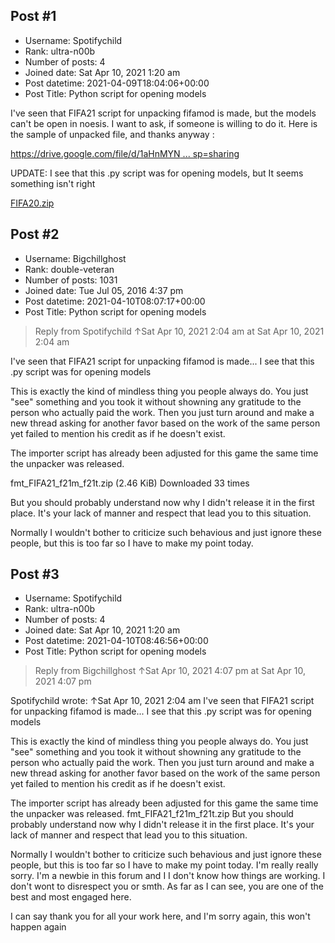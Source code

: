 ## Post #1
- Username: Spotifychild
- Rank: ultra-n00b
- Number of posts: 4
- Joined date: Sat Apr 10, 2021 1:20 am
- Post datetime: 2021-04-09T18:04:06+00:00
- Post Title: Python script for opening models

I've seen that FIFA21 script for unpacking fifamod is made, but the models can't be open in noesis. 
I want to ask, if someone is willing to do it. Here is the sample of unpacked file, and thanks anyway   :

[https://drive.google.com/file/d/1aHnMYN ... sp=sharing](https://drive.google.com/file/d/1aHnMYNuf9p2o5VfAGiwgWX8bxq5QiPNU/view?usp=sharing)

UPDATE: I see that this .py script was for opening models, but It seems something isn't right

[FIFA20.zip](https://xentaxbackup.github.io/file/19889_FIFA20.zip)
## Post #2
- Username: Bigchillghost
- Rank: double-veteran
- Number of posts: 1031
- Joined date: Tue Jul 05, 2016 4:37 pm
- Post datetime: 2021-04-10T08:07:17+00:00
- Post Title: Python script for opening models

> Reply from Spotifychild ↑Sat Apr 10, 2021 2:04 am at Sat Apr 10, 2021 2:04 am
>
> 
I've seen that FIFA21 script for unpacking fifamod is made... I see that this .py script was for opening models

This is exactly the kind of mindless thing you people always do. You just "see" something and you took it without showning any gratitude to the person who actually paid the work. Then you just turn around and make a new thread asking for another favor based on the work of the same person yet failed to mention his credit as if he doesn't exist.

The importer script has already been adjusted for this game the same time the unpacker was released.


 fmt_FIFA21_f21m_f21t.zip
(2.46 KiB) Downloaded 33 times


But you should probably understand now why I didn't release it in the first place. 
It's your lack of manner and respect that lead you to this situation.

Normally I wouldn't bother to criticize such behavious and just ignore these people, but this is too far so I have to make my point today.
## Post #3
- Username: Spotifychild
- Rank: ultra-n00b
- Number of posts: 4
- Joined date: Sat Apr 10, 2021 1:20 am
- Post datetime: 2021-04-10T08:46:56+00:00
- Post Title: Python script for opening models

> Reply from Bigchillghost ↑Sat Apr 10, 2021 4:07 pm at Sat Apr 10, 2021 4:07 pm
>
> 
Spotifychild wrote: ↑Sat Apr 10, 2021 2:04 am
I've seen that FIFA21 script for unpacking fifamod is made... I see that this .py script was for opening models


This is exactly the kind of mindless thing you people always do. You just "see" something and you took it without showning any gratitude to the person who actually paid the work. Then you just turn around and make a new thread asking for another favor based on the work of the same person yet failed to mention his credit as if he doesn't exist.

The importer script has already been adjusted for this game the same time the unpacker was released.
fmt_FIFA21_f21m_f21t.zip
But you should probably understand now why I didn't release it in the first place. 
It's your lack of manner and respect that lead you to this situation.

Normally I wouldn't bother to criticize such behavious and just ignore these people, but this is too far so I have to make my point today.
I'm really really sorry. I'm a newbie in this forum and I I don't know how things are working. I don't wont to disrespect you or smth. As far as I can see, you are one of the best and most engaged here. 

I can say thank you for all your work here, and I'm sorry again, this won't happen again
